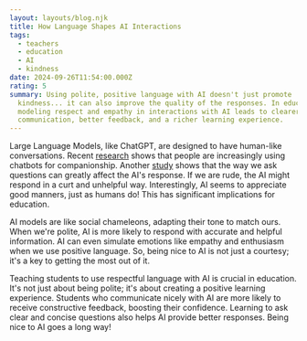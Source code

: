 ```yaml
---
layout: layouts/blog.njk
title: How Language Shapes AI Interactions
tags:
  - teachers
  - education
  - AI
  - kindness
date: 2024-09-26T11:54:00.000Z
rating: 5
summary: Using polite, positive language with AI doesn't just promote
  kindness... it can also improve the quality of the responses. In education,
  modeling respect and empathy in interactions with AI leads to clearer
  communication, better feedback, and a richer learning experience.
---
```

Large Language Models, like ChatGPT, are designed to have human-like conversations. Recent [research](https://firstmonday.org/ojs/index.php/fm/article/view/13541) shows that people are increasingly using chatbots for companionship. Another [study](https://arxiv.org/pdf/2402.14531) shows that the way we ask questions can greatly affect the AI's response. If we are rude, the AI might respond in a curt and unhelpful way. Interestingly, AI seems to appreciate good manners, just as humans do! This has significant implications for education.

AI models are like social chameleons, adapting their tone to match ours. When we're polite, AI is more likely to respond with accurate and helpful information. AI can even simulate emotions like empathy and enthusiasm when we use positive language. So, being nice to AI is not just a courtesy; it's a key to getting the most out of it.

Teaching students to use respectful language with AI is crucial in education. It's not just about being polite; it's about creating a positive learning experience. Students who communicate nicely with AI are more likely to receive constructive feedback, boosting their confidence. Learning to ask clear and concise questions also helps AI provide better responses. Being nice to AI goes a long way!
